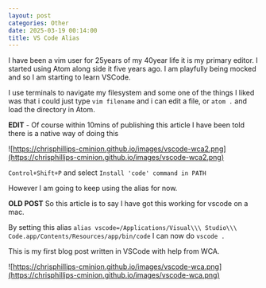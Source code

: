 ```yaml
---
layout: post
categories: Other
date: 2025-03-19 00:14:00
title: VS Code Alias
---
```


I have been a vim user for 25years of my 40year life it is my primary editor. I started using Atom along side it five years ago. I am playfully being mocked and so I am starting to learn VSCode.

I use terminals to navigate my filesystem and some one of the things I liked was that i could just type `vim filename` and i can edit a file, or `atom .` and load the directory in Atom. 

**EDIT** - Of course within 10mins of publishing this article I have been told there is a native way of doing this

![https://chrisphillips-cminion.github.io/images/vscode-wca2.png](https://chrisphillips-cminion.github.io/images/vscode-wca2.png)

`Control+Shift+P` and select `Install 'code' command in PATH`

However I am going to keep using the alias for now.

**OLD POST**
So this article is to say I have got this working for vscode on a mac.

By setting this alias  `alias vscode=/Applications/Visual\\\ Studio\\\ Code.app/Contents/Resources/app/bin/code`  I can now do `vscode .`

This is my first blog post written in VSCode with help from WCA.

![https://chrisphillips-cminion.github.io/images/vscode-wca.png](https://chrisphillips-cminion.github.io/images/vscode-wca.png)
<!--more-->

